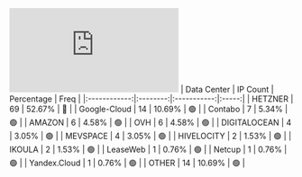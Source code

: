 ![Diagramm](https://github.com/obajay/StateSync-snapshots/blob/main/Projects/Umee/1/README.md)
| Data Center | IP Count | Percentage | Freq |
|:------------:|:--------:|:-----------:|:-----:|
| HETZNER | 69 | 52.67% | 🔴 |
| Google-Cloud | 14 | 10.69% | 🟢 |
| Contabo | 7 | 5.34% | 🟢 |
| AMAZON | 6 | 4.58% | 🟢 |
| OVH | 6 | 4.58% | 🟢 |
| DIGITALOCEAN | 4 | 3.05% | 🟢 |
| MEVSPACE | 4 | 3.05% | 🟢 |
| HIVELOCITY | 2 | 1.53% | 🟢 |
| IKOULA | 2 | 1.53% | 🟢 |
| LeaseWeb | 1 | 0.76% | 🟢 |
| Netcup | 1 | 0.76% | 🟢 |
| Yandex.Cloud | 1 | 0.76% | 🟢 |
| OTHER | 14 | 10.69% | 🟢 |